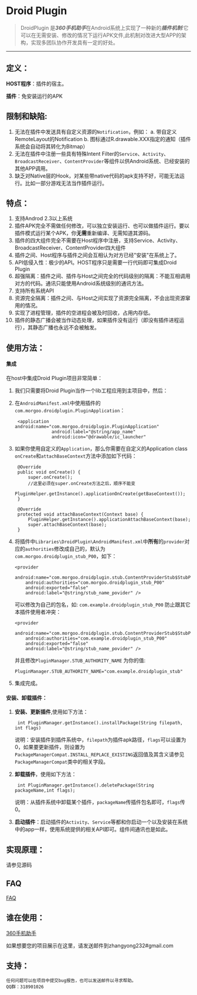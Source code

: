 # Droid Plugin

>DroidPlugin 是***360手机助手***在Android系统上实现了一种新的***插件机制***:它可以在无需安装、修改的情况下运行APK文件,此机制对改进大型APP的架构，实现多团队协作开发具有一定的好处。
-------

## 定义：


   **HOST程序**：插件的宿主。

   **插件**：免安装运行的APK

## 限制和缺陷:

 1. 无法在插件中发送具有自定义资源的`Notification`，例如： 
     a.  带自定义RemoteLayout的Notification
     b.  图标通过R.drawable.XXX指定的通知（插件系统会自动将其转化为Bitmap）
 2. 无法在插件中注册一些具有特殊Intent Filter的`Service`、`Activity`、`BroadcastReceiver`、`ContentProvider`等组件以供Android系统、已经安装的其他APP调用。
 3. 缺乏对Native层的Hook，对某些带native代码的apk支持不好，可能无法运行。比如一部分游戏无法当作插件运行。      
    
## 特点：

  1. 支持Androd 2.3以上系统
  2. 插件APK完全不需做任何修改，可以独立安装运行、也可以做插件运行。要以插件模式运行某个APK，你**无需**重新编译、无需知道其源码。
  3. 插件的四大组件完全不需要在Host程序中注册，支持Service、Activity、BroadcastReceiver、ContentProvider四大组件
  4. 插件之间、Host程序与插件之间会互相认为对方已经"安装"在系统上了。
  5. API低侵入性：极少的API。HOST程序只是需要一行代码即可集成Droid Plugin
  6. 超强隔离：插件之间、插件与Host之间完全的代码级别的隔离：不能互相调用对方的代码。通讯只能使用Android系统级别的通讯方法。
  7. 支持所有系统API
  8. 资源完全隔离：插件之间、与Host之间实现了资源完全隔离，不会出现资源窜用的情况。
  9. 实现了进程管理，插件的空进程会被及时回收，占用内存低。
  10. 插件的静态广播会被当作动态处理，如果插件没有运行（即没有插件进程运行），其静态广播也永远不会被触发。

## 使用方法：

#### 集成

在host中集成Droid Plugin项目非常简单：

1. 我们只需要将Droid Plugin当作一个lib工程应用到主项目中，然后：

2. 在`AndroidManifest.xml`中使用插件的`com.morgoo.droidplugin.PluginApplication`：


		<application android:name="com.morgoo.droidplugin.PluginApplication" 
					 android:label="@string/app_name"
					 android:icon="@drawable/ic_launcher" 

   



3. 如果你使用自定义的`Application`，那么你需要在自定义的Application class `onCreate`和`attachBaseContext`方法中添加如下代码：
   
	    @Override
	    public void onCreate() {
	        super.onCreate();
	        //这里必须在super.onCreate方法之后，顺序不能变
	        PluginHelper.getInstance().applicationOnCreate(getBaseContext());
	    }
	      
	    @Override
	    protected void attachBaseContext(Context base) {
	        PluginHelper.getInstance().applicationAttachBaseContext(base);
            super.attachBaseContext(base);
	    }

4.  将插件中`Libraries\DroidPlugin\AndroidManifest.xml`中**所有**的`provider`对应的`authorities`修改成自己的，默认为`com.morgoo.droidplugin_stub_P00`，如下：

	    <provider
            android:name="com.morgoo.droidplugin.stub.ContentProviderStub$StubP00"
            android:authorities="com.morgoo.droidplugin_stub_P00"
            android:exported="false"
            android:label="@string/stub_name_povider" />

	可以修改为自己的包名，如: `com.example.droidplugin_stub_P00` 防止跟其它本插件使用者冲突：

	    <provider
            android:name="com.morgoo.droidplugin.stub.ContentProviderStub$StubP00"
            android:authorities="com.example.droidplugin_stub_P00"
            android:exported="false"
            android:label="@string/stub_name_povider" />
    并且修改```PluginManager.STUB_AUTHORITY_NAME``` 为你的值:

		PluginManager.STUB_AUTHORITY_NAME="com.example.droidplugin_stub"

5.  集成完成。

#### 安装、卸载插件：

1. **安装、更新插件**,使用如下方法：

		int PluginManager.getInstance().installPackage(String filepath, int flags)
   
	说明：安装插件到插件系统中，`filepath`为插件apk路径，`flags`可以设置为0，如果要更新插件，则设置为`PackageManagerCompat.INSTALL_REPLACE_EXISTING`返回值及其含义请参见`PackageManagerCompat`类中的相关字段。
        
   
2. **卸载插件**，使用如下方法：
   

	    int PluginManager.getInstance().deletePackage(String packageName,int flags);

   
	说明：从插件系统中卸载某个插件，`packageName`传插件包名即可，`flags`传0。

3. **启动插件**：启动插件的`Activity`、`Service`等都和你启动一个以及安装在系统中的app一样，使用系统提供的相关API即可。组件间通讯也是如此。
   

## 实现原理：

 请参见源码

## FAQ

 [FAQ](https://github.com/Qihoo360/DroidPlugin/wiki/FAQ "FAQ")
	

## 谁在使用：

 [360手机助手](http://sj.360.cn "360手机助手")

 如果想要您的项目展示在这里，请发送邮件到zhangyong232#gmail.com

## 支持：
	任何问题可以在项目中提交bug报告，也可以发送邮件以寻求帮助。
	QQ群：318901026
